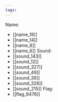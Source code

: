 ```yaml
---
tags:
---
```

Name:
- [[name_19]]
- [[name_14]]
- [[name_8]]
- [[name_6]]
Sound:
- [[sound_143]]
- [[sound_12]]
- [[sound_327]]
- [[sound_49]]
- [[sound_39]]
- [[sound_326]]
- [[sound_215]]
Flag:
- [[flag_9476]]

